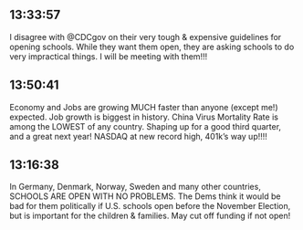 ## 13:33:57
I disagree with @CDCgov on their very tough &amp; expensive guidelines for opening schools. While they want them open, they are asking schools to do very impractical things. I will be meeting with them!!!
## 13:50:41
Economy and Jobs are growing MUCH faster than anyone (except me!) expected. Job growth is biggest in history. China Virus Mortality Rate is among the LOWEST of any country. Shaping up for a good third quarter, and a great next year! NASDAQ at new record high, 401k’s way up!!!!
## 13:16:38
In Germany, Denmark, Norway,  Sweden and many other countries, SCHOOLS ARE OPEN WITH NO PROBLEMS. The Dems think it would be bad for them politically if U.S. schools open before the November Election, but is important for the children &amp; families. May cut off funding if not open!
